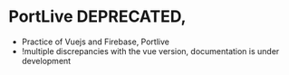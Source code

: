 # PortLive DEPRECATED,
- Practice of Vuejs and Firebase, Portlive
- !multiple discrepancies with the vue version, documentation is under development

